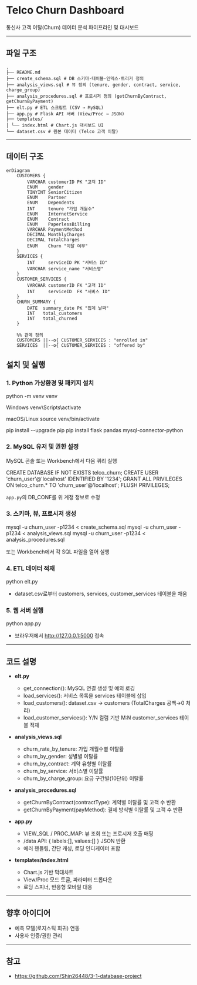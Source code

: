 # Telco Churn Dashboard

통신사 고객 이탈(Churn) 데이터 분석 파이프라인 및 대시보드

---

## 파일 구조

```
.
├── README.md
├── create_schema.sql # DB 스키마·테이블·인덱스·트리거 정의
├── analysis_views.sql # 뷰 정의 (tenure, gender, contract, service, charge_group)
├── analysis_procedures.sql # 프로시저 정의 (getChurnByContract, getChurnByPayment)
├── elt.py # ETL 스크립트 (CSV → MySQL)
├── app.py # Flask API 서버 (View/Proc → JSON)
├── templates/
│ └── index.html # Chart.js 대시보드 UI
└── dataset.csv # 원본 데이터 (Telco 고객 이탈)

```

---
## 데이터 구조
```
erDiagram
    CUSTOMERS {
        VARCHAR customerID PK "고객 ID"
        ENUM    gender
        TINYINT SeniorCitizen
        ENUM    Partner
        ENUM    Dependents
        INT     tenure "가입 개월수"
        ENUM    InternetService
        ENUM    Contract
        ENUM    PaperlessBilling
        VARCHAR PaymentMethod
        DECIMAL MonthlyCharges
        DECIMAL TotalCharges
        ENUM    Churn "이탈 여부"
    }
    SERVICES {
        INT     serviceID PK "서비스 ID"
        VARCHAR service_name "서비스명"
    }
    CUSTOMER_SERVICES {
        VARCHAR customerID FK "고객 ID"
        INT     serviceID  FK "서비스 ID"
    }
    CHURN_SUMMARY {
        DATE  summary_date PK "집계 날짜"
        INT   total_customers
        INT   total_churned
    }

    %% 관계 정의
    CUSTOMERS ||--o{ CUSTOMER_SERVICES : "enrolled in"
    SERVICES  ||--o{ CUSTOMER_SERVICES : "offered by"
```

## 설치 및 실행



### 1. Python 가상환경 및 패키지 설치

python -m venv venv

Windows
venv\Scripts\activate

macOS/Linux
source venv/bin/activate

pip install --upgrade pip
pip install flask pandas mysql-connector-python


### 2. MySQL 유저 및 권한 설정

MySQL 콘솔 또는 Workbench에서 다음 쿼리 실행

CREATE DATABASE IF NOT EXISTS telco_churn;
CREATE USER 'churn_user'@'localhost' IDENTIFIED BY '1234';
GRANT ALL PRIVILEGES ON telco_churn.* TO 'churn_user'@'localhost';
FLUSH PRIVILEGES;


`app.py`의 DB_CONF를 위 계정 정보로 수정

### 3. 스키마, 뷰, 프로시저 생성

mysql -u churn_user -p1234 < create_schema.sql
mysql -u churn_user -p1234 < analysis_views.sql
mysql -u churn_user -p1234 < analysis_procedures.sql


또는 Workbench에서 각 SQL 파일을 열어 실행

### 4. ETL 데이터 적재

python elt.py

- dataset.csv로부터 customers, services, customer_services 테이블을 채움

### 5. 웹 서버 실행

python app.py

- 브라우저에서 http://127.0.0.1:5000 접속

---

## 코드 설명

- **elt.py**
  - get_connection(): MySQL 연결 생성 및 예외 로깅
  - load_services(): 서비스 목록을 services 테이블에 삽입
  - load_customers(): dataset.csv → customers (TotalCharges 공백→0 처리)
  - load_customer_services(): Y/N 컬럼 기반 M:N customer_services 테이블 적재

- **analysis_views.sql**
  - churn_rate_by_tenure: 가입 개월수별 이탈률
  - churn_by_gender: 성별별 이탈률
  - churn_by_contract: 계약 유형별 이탈률
  - churn_by_service: 서비스별 이탈률
  - churn_by_charge_group: 요금 구간별(10단위) 이탈률

- **analysis_procedures.sql**
  - getChurnByContract(contractType): 계약별 이탈률 및 고객 수 반환
  - getChurnByPayment(payMethod): 결제 방식별 이탈률 및 고객 수 반환

- **app.py**
  - VIEW_SQL / PROC_MAP: 뷰 조회 또는 프로시저 호출 매핑
  - /data API: { labels:[], values:[] } JSON 반환
  - 에러 핸들링, 간단 캐싱, 로딩 인디케이터 포함

- **templates/index.html**
  - Chart.js 기반 막대차트
  - View/Proc 모드 토글, 파라미터 드롭다운
  - 로딩 스피너, 반응형 모바일 대응

---

## 향후 아이디어

- 예측 모델(로지스틱 회귀) 연동
- 사용자 인증/권한 관리

---

## 참고

- https://github.com/Shin26448/3-1-database-project